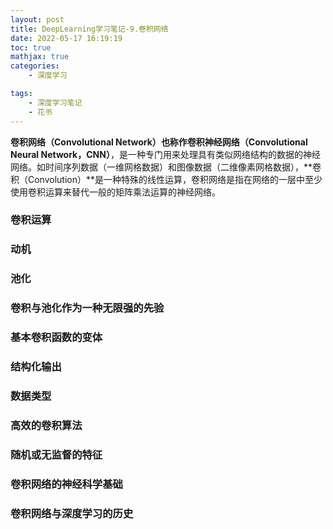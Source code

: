 ```yaml
---
layout: post
title: DeepLearning学习笔记-9.卷积网络
date: 2022-05-17 16:19:19
toc: true
mathjax: true
categories:
    - 深度学习

tags:
    - 深度学习笔记
    - 花书
---
```


**卷积网络（Convolutional Network）**也称作**卷积神经网络（Convolutional Neural Network，CNN）**，是一种专门用来处理具有类似网络结构的数据的神经网络。如时间序列数据（一维网格数据）和图像数据（二维像素网格数据），**卷积（Convolution）**是一种特殊的线性运算，卷积网络是指在网络的一层中至少使用卷积运算来替代一般的矩阵乘法运算的神经网络。

<!--more-->

### 卷积运算

### 动机

### 池化

### 卷积与池化作为一种无限强的先验

### 基本卷积函数的变体

### 结构化输出

### 数据类型

### 高效的卷积算法

### 随机或无监督的特征

### 卷积网络的神经科学基础

### 卷积网络与深度学习的历史